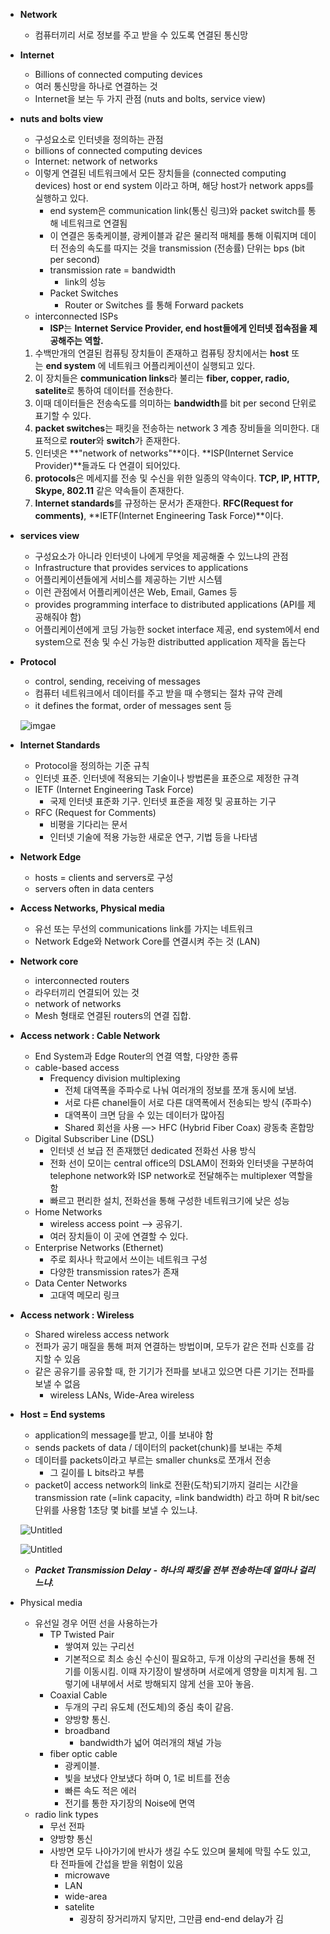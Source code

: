 - **Network**
    - 컴퓨터끼리 서로 정보를 주고 받을 수 있도록 연결된 통신망
- **Internet**
    - Billions of connected computing devices
    - 여러 통신망을 하나로 연결하는 것
    - Internet을 보는 두 가지 관점 (nuts and bolts, service view)
- **nuts and bolts view**
    - 구성요소로 인터넷을 정의하는 관점
    - billions of connected computing devices
    - Internet: network of networks
    - 이렇게 연결된 네트워크에서 모든 장치들을 (connected computing devices) host or end system 이라고 하며, 해당 host가 network apps를 실행하고 있다.
        - end system은 communication link(통신 링크)와 packet switch를 통해 네트워크로 연결됨
        - 이 연결은 동축케이블, 광케이블과 같은 물리적 매체를 통해 이뤄지며 데이터 전송의 속도를 따지는 것을 transmission (전송률) 단위는 bps (bit per second)
        - transmission rate = bandwidth
            - link의 성능
        - Packet Switches
            - Router or Switches 를 통해 Forward packets
    - interconnected ISPs
        - **ISP**는 **Internet Service Provider, end host들에게 인터넷 접속점을 제공해주는 역할.**
    1. 수백만개의 연결된 컴퓨팅 장치들이 존재하고 컴퓨팅 장치에서는 **host** 또는 **end system** 에 네트워크 어플리케이션이 실행되고 있다.
    2. 이 장치들은 **communication links**라 불리는 **fiber, copper, radio, satelite**로 통하여 데이터를 전송한다.
    3. 이때 데이터들은 전송속도를 의미하는 **bandwidth**를 bit per second 단위로 표기할 수 있다.
    4. **packet switches**는 패킷을 전송하는 network 3 계층 장비들을 의미한다. 대표적으로 **router**와 **switch**가 존재한다.
    5. 인터넷은 **"network of networks"**이다. **ISP(Internet Service Provider)**들과도 다 연결이 되어있다.
    6. **protocols**은 메세지를 전송 및 수신을 위한 일종의 약속이다. **TCP, IP, HTTP, Skype, 802.11** 같은 약속들이 존재한다.
    7. **Internet standards**를 규정하는 문서가 존재한다. **RFC(Request for comments)**, **IETF(Internet Engineering Task Force)**이다.
- **services view**
    - 구성요소가 아니라 인터넷이 나에게 무엇을 제공해줄 수 있느냐의 관점
    - Infrastructure that provides services to applications
    - 어플리케이션들에게 서비스를 제공하는 기반 시스템
    - 이런 관점에서 어플리케이션은 Web, Email, Games 등
    - provides programming interface to distributed applications (API를 제공해줘야 함)
    - 어플리케이션에게 코딩 가능한 socket interface 제공, end system에서 end system으로 전송 및 수신 가능한 distributted application 제작을 돕는다
- **Protocol**
    - control, sending, receiving of messages
    - 컴퓨터 네트워크에서 데이터를 주고 받을 때 수행되는 절차 규약 관례
    - it defines the format, order of messages sent 등
    
    ![imgae](https://user-images.githubusercontent.com/102154146/225836854-99f12fa7-4b8e-41a8-ad26-e818e822730b.png)

    
- **Internet Standards**
    - Protocol을 정의하는 기준 규칙
    - 인터넷 표준. 인터넷에 적용되는 기술이나 방법론을 표준으로 제정한 규격
    - IETF (Internet Engineering Task Force)
        - 국제 인터넷 표준화 기구. 인터넷 표준을 제정 및 공표하는 기구
    - RFC (Request for Comments)
        - 비평을 기다리는 문서
        - 인터넷 기술에 적용 가능한 새로운 연구, 기법 등을 나타냄

- **Network Edge**
    - hosts = clients and servers로 구성
    - servers often in data centers
- **Access Networks, Physical media**
    - 유선 또는 무선의 communications link를 가지는 네트워크
    - Network Edge와 Network Core를 연결시켜 주는 것 (LAN)
- **Network core**
    - interconnected routers
    - 라우터끼리 연결되어 있는 것
    - network of networks
    - Mesh 형태로 연결된 routers의 연결 집합.
- **Access network : Cable Network**
    - End System과 Edge Router의 연결 역할, 다양한 종류
    - cable-based access
        - Frequency division multiplexing
            - 전체 대역폭을 주파수로 나눠 여러개의 정보를 쪼개 동시에 보냄.
            - 서로 다른 chanel들이 서로 다른 대역폭에서 전송되는 방식 (주파수)
            - 대역폭이 크면 담을 수 있는 데이터가 많아짐
            - Shared 회선을 사용 —> HFC (Hybrid Fiber Coax) 광동축 혼합망
    - Digital Subscriber Line (DSL)
        - 인터넷 선 보급 전 존재했던 dedicated 전화선 사용 방식
        - 전화 선이 모이는 central office의 DSLAM이 전화와 인터넷을 구분하여 telephone network와 ISP network로 전달해주는 multiplexer 역할을 함
        - 빠르고 편리한 설치, 전화선을 통해 구성한 네트워크기에 낮은 성능
    - Home Networks
        - wireless access point —> 공유기.
        - 여러 장치들이 이 곳에 연결할 수 있다.
    - Enterprise Networks (Ethernet)
        - 주로 회사나 학교에서 쓰이는 네트워크 구성
        - 다양한 transmission rates가 존재
    - Data Center Networks
        - 고대역 메모리 링크
- **Access network : Wireless**
    - Shared wireless access network
    - 전파가 공기 매질을 통해 퍼져 연결하는 방법이며, 모두가 같은 전파 신호를 감지할 수 있음
    - 같은 공유기를 공유할 때, 한 기기가 전파를 보내고 있으면 다른 기기는 전파를 보낼 수 없음
        - wireless LANs, Wide-Area wireless

- **Host = End systems**
    - application의 message를 받고, 이를 보내야 함
    - sends packets of data / 데이터의 packet(chunk)를 보내는 주체
    - 데이터를 packets이라고 부르는 smaller chunks로 쪼개서 전송
        - 그 길이를 L bits라고 부름
    - packet이 access network의 link로 전환(도착)되기까지 걸리는 시간을 transmission rate (=link capacity, =link bandwidth) 라고 하며 R bit/sec 단위를 사용함 1초당 몇 bit를 보낼 수 있느냐.
    
    ![Untitled](https://user-images.githubusercontent.com/102154146/225836657-9e19c481-66e2-4cd6-8c9e-fc833944255e.png)

    ![Untitled](https://user-images.githubusercontent.com/102154146/225836674-26725164-9287-4d0b-8a9f-46b413f40b5c.png)

    - ***Packet Transmission Delay - 하나의 패킷을 전부 전송하는데 얼마나 걸리느냐.***

- Physical media
    - 유선일 경우 어떤 선을 사용하는가
        - TP Twisted Pair
            - 쌓여져 있는 구리선
            - 기본적으로 최소 송신 수신이 필요하고, 두개 이상의 구리선을 통해 전기를 이동시킴. 이때 자기장이 발생하며 서로에게 영향을 미치게 됨. 그렇기에 내부에서 서로 방해되지 않게 선을 꼬아 놓음.
        - Coaxial Cable
            - 두개의 구리 유도체 (전도체)의 중심 축이 같음.
            - 양방향 통신.
            - broadband
                - bandwidth가 넓어 여러개의 채널 가능
        - fiber optic cable
            - 광케이블.
            - 빛을 보냈다 안보냈다 하며 0, 1로 비트를 전송
            - 빠른 속도 적은 에러
            - 전기를 통한 자기장의 Noise에 면역
    - radio link types
        - 무선 전파
        - 양방향 통신
        - 사방면 모두 나아가기에 반사가 생길 수도 있으며 물체에 막힐 수도 있고, 타 전파들에 간섭을 받을 위험이 있음
            - microwave
            - LAN
            - wide-area
            - satelite
                - 굉장히 장거리까지 닿지만, 그만큼 end-end delay가 김
